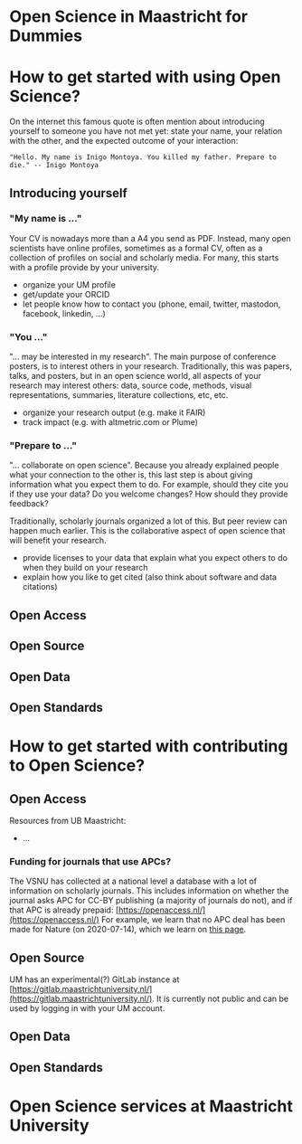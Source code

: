 # Open Science in Maastricht for Dummies

# How to get started with using Open Science?

On the internet this famous quote is often mention about introducing yourself to someone you have not met yet: state your name, your relation with the other, and the expected outcome of your interaction:

    "Hello. My name is Inigo Montoya. You killed my father. Prepare to die." -- Inigo Montoya

## Introducing yourself

### "My name is ..."

Your CV is nowadays more than a A4 you send as PDF. Instead, many open scientists have online profiles, sometimes as a formal CV, often as a collection of profiles on social and scholarly media. For many, this starts with a profile provide by your university.

* organize your UM profile
* get/update your ORCID
* let people know how to contact you (phone, email, twitter, mastodon, facebook, linkedin, ...)

### "You ..."

"... may be interested in my research". The main purpose of conference posters, is to interest others in your research. Traditionally, this was papers, talks, and posters, but in an open science world, all aspects of your research may interest others: data, source code, methods, visual representations, summaries, literature collections, etc, etc.

* organize your research output (e.g. make it FAIR)
* track impact (e.g. with altmetric.com or Plume)

### "Prepare to ..."

"... collaborate on open science". Because you already explained people what your connection to the other is, this last step is about giving information what you expect them to do. For example, should they cite you if they use your data? Do you welcome changes? How should they provide feedback?

Traditionally, scholarly journals organized a lot of this. But peer review can happen much earlier. This is the collaborative aspect of open science that will benefit your research.

* provide licenses to your data that explain what you expect others to do when they build on your research
* explain how you like to get cited (also think about software and data citations)

## Open Access

## Open Source

## Open Data

## Open Standards

# How to get started with contributing to Open Science?

## Open Access

Resources from UB Maastricht:

* ...

### Funding for journals that use APCs?

The VSNU has collected at a national level a database with a lot of information on scholarly journals.
This includes information on whether the journal asks APC for CC-BY publishing (a majority of journals
do not), and if that APC is already prepaid: [https://openaccess.nl/](https://openaccess.nl/)
For example, we learn that no APC deal has been made for Nature (on 2020-07-14), which we learn on
[this page](https://library.wur.nl/WebQuery/jbrowser/60).

## Open Source

UM has an experimental(?) GitLab instance at [https://gitlab.maastrichtuniversity.nl/](https://gitlab.maastrichtuniversity.nl/).
It is currently not public and can be used by logging in with your UM account.

## Open Data

## Open Standards

# Open Science services at Maastricht University



